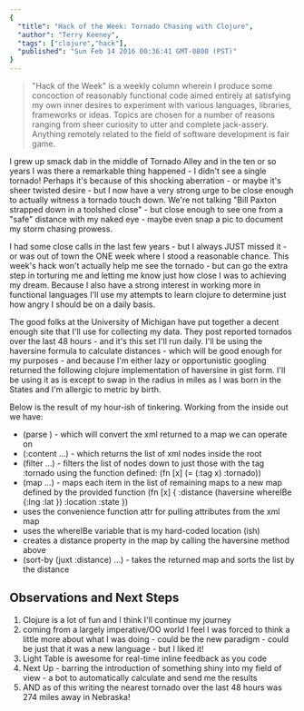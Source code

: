 ```yaml
---
{
  "title": "Hack of the Week: Tornado Chasing with Clojure",
  "author": "Terry Keeney",
  "tags": ["clojure","hack"],
  "published": "Sun Feb 14 2016 00:36:41 GMT-0800 (PST)"
}
---
```


 > "Hack of the Week" is a weekly column wherein I produce some concoction of reasonably functional code aimed entirely at satisfying my own inner desires to experiment with various languages, libraries, frameworks or ideas. Topics are chosen for a number of reasons ranging from sheer curiosity to utter and complete jack-assery. Anything remotely related to the field of software development is fair game.

I grew up smack dab in the middle of Tornado Alley and in the ten or so years I was there a remarkable thing happened - I didn't see a single tornado! Perhaps it's because of this shocking aberration - or maybe it's sheer twisted desire - but I now have a very strong urge to be close enough to actually witness a tornado touch down. We're not talking "Bill Paxton strapped down in a toolshed close" - but close enough to see one from a "safe" distance with my naked eye - maybe even snap a pic to document my storm chasing prowess.

I had some close calls in the last few years - but I always JUST missed it - or was out of town the ONE week where I stood a reasonable chance. This week's hack won't actually help me see the tornado - but can go the extra step in torturing me and letting me know just how close I was to achieving my dream. Because I also have a strong interest in working more in functional languages I'll use my attempts to learn clojure to determine just how angry I should be on a daily basis.

The good folks at the University of Michigan have put together a decent enough site that I'll use for collecting my data. They post reported tornados over the last 48 hours - and it's this set I'll run daily. I'll be using the haversine formula to calculate distances - which will be good enough for my purposes - and because I'm either lazy or opportunistic googling returned the following clojure implementation of haversine in gist form. I'll be using it as is except to swap in the radius in miles as I was born in the States and I'm allergic to metric by birth.

Below is the result of my hour-ish of tinkering. Working from the inside out we have:

  * (parse <url>) - which will convert the xml returned to a map we can operate on
  * (:content ...) - which returns the list of xml nodes inside the root
  * (filter ...) - filters the list of nodes down to just those with the tag :tornado using the function defined: (fn [x] (= (:tag x) :tornado))
  * (map ...) - maps each item in the list of remaining maps to a new map defined by the provided function (fn [x] { :distance (haversine whereIBe {:lng <getLNGFromXML> :lat <getLATFromXML>}) :location <locationFromXML> :state <stateFromXML>})
  * uses the convenience function attr for pulling attributes from the xml map
  * uses the whereIBe variable that is my hard-coded location (ish)
  * creates a distance property in the map by calling the haversine method above
  * (sort-by (juxt :distance) ...) - takes the returned map and sorts the list by the distance

## Observations and Next Steps

  1) Clojure is a lot of fun and I think I'll continue my journey 
  1) coming from a largely imperative/OO world I feel I was forced to think a little more about what I was doing - could be the new paradigm - could be just that it was a new language - but I liked it!
  1) Light Table is awesome for real-time inline feedback as you code
  1) Next Up - barring the introduction of something shiny into my field of view - a bot to automatically calculate and send me the results
  1) AND as of this writing the nearest tornado over the last 48 hours was 274 miles away in Nebraska! 
